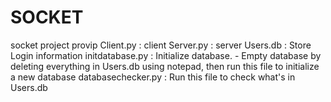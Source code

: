 # SOCKET
socket project provip
    Client.py           : client
    Server.py           : server
    Users.db            : Store Login information
    initdatabase.py     : Initialize database.
          - Empty database by deleting everything in Users.db using notepad, then run this file to initialize a new database
    databasechecker.py  : Run this file to check what's in Users.db
